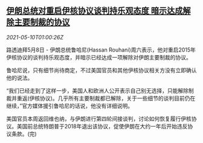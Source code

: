 <!--1620608463000-->
[伊朗总统对重启伊核协议谈判持乐观态度 暗示达成解除主要制裁的协议](https://cn.reuters.com/article/iran-upbeat-nuclear-talks-0508-sat-idCNKBS2CR022)
------

<div><i>2021-05-10T01:00:26Z</i></div><p>路透迪拜5月8日 - 伊朗总统鲁哈尼(Hassan Rouhani)周六表示，他对重启2015年伊核协议的谈判持乐观态度，并暗示已经达成一项解除对伊朗主要制裁的协议。</p><p>鲁哈尼说，只有细节尚待商定，不过美国官员和其他伊核协议相关方没有立即确认他的说法。</p><p>“我们已经走到了这样一步，美国人和欧洲人公开表示自己别无选择，只能解除制裁并重返(伊核协议)。几乎所有主要制裁都已解除，关于一些细节的谈判目前仍在继续，”官方媒体援引鲁哈尼的话说，他没有详细说明。</p><p>美国官员本周返回维也纳，与伊朗进行第四轮间接谈判，讨论如何恢复履行伊核协议。美国前总统特朗普于2018年退出该协议，促使伊朗在大约一年后开始违反协议条款。(完)</p>
